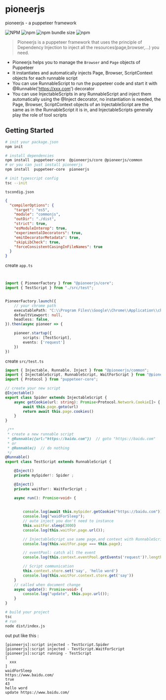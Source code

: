 # pioneerjs
pioneerjs - a puppeteer framework

<a>![NPM](https://img.shields.io/npm/l/pioneerjs) ![npm](https://img.shields.io/npm/v/pioneerjs)  ![npm bundle size](https://img.shields.io/bundlephobia/min/pioneerjs) ![npm](https://img.shields.io/npm/dw/@pioneerjs/core)</a>




 >Pioneerjs is a puppeteer framework that uses the principle of Dependency Injection to inject all the resources(page,browser,...) you need.

- Pioneerjs helps you to manage the `Browser` and `Page` objects of Puppeteer
- It instantiates and automatically injects Page, Browser, ScriptContext objects for each runnable script
- You can use RunnableScript to run the puppeteer code and start it with     @Runnable('https://xxx.com') decorator
- You can use InjectableScripts in any RunnableScript and inject them automatically using the @Inject decorator, no instantiation is needed, the Page, Browser, ScriptContext objects of an InjectableScript are the same as in the RunnableScript it is in, and InjectableScripts generally play the role of tool scripts



## Getting Started

```bash
# init your package.json
npm init
```

```bash
# install dependencies
npm install  puppeteer-core  @pioneerjs/core @pioneerjs/common
# or you can just install pioneerjs
npm install  puppeteer-core  pioneerjs
```


```bash
# init typescript config
tsc --init
```
`tscondig.json`

```json
{
  "compilerOptions": {
    "target": "es5", 
    "module": "commonjs",
    "outDir": "./dist", 
    "strict": true,
    "esModuleInterop": true, 
    "experimentalDecorators": true,
    "emitDecoratorMetadata": true,
    "skipLibCheck": true,
    "forceConsistentCasingInFileNames": true 
  }
}
```



create  `app.ts`

```typescript


import { PioneerFactory } from "@pioneerjs/core";
import { TestScript } from "./src/test";


PioneerFactory.launch({
    // your chrome path
    executablePath: "C:\\Program Files\\Google\\Chrome\\Application\\chrome.exe",
    defaultViewport: null,
    headless: false,
}).then(async pioneer => {

    pioneer.startup({
        scripts: [TestScript],
        events: ['request']
    })
})


```


create `src/test.ts`
```typescript
import { Injectable, Runnable, Inject } from "@pioneerjs/common";
import { InjectableScript, RunnableScript, WaitForScript } from "@pioneerjs/core";
import { Protocol } from "puppeteer-core";

// create your new script
@Injectable()
export class Spider extends InjectableScript {
    async getCookie(url: string): Promise<Protocol.Network.Cookie[]> {
        await this.page.goto(url)
        return await this.page.cookies()
    }
}

 /**
 * create a new runnable script  
 * @Runnable({url:"https://baidu.com"})  // goto "https://baidu.com"
 * or
 * @Runnable()  // do nothing
 */ 
@Runnable()
export class TestScript extends RunnableScript {

    @Inject()
    private mySpider!: Spider ;

    @Inject()
    private waitFor!: WaitForScript ;

    async run(): Promise<void> {
 
 
        console.log(await this.mySpider.getCookie("https://baidu.com")); // <html>...</html>
        console.log("waidForSleep");
        // auto inject you don't need to instance
        this.waitFor.sleep(3000)
        console.log(this.waitFor.page.url());

        // InjectableScript use same page,and context with RunnableScript
        console.log(this.waitFor.page === this.page);

        // eventPool: catch all the event
        console.log(this.context.eventPool.getEvents('request')?.length)

        // Script communication
        this.context.store.set('say', 'hello word')
        console.log(this.waitFor.context.store.get('say'))
    }
    // called when document change
    async update(): Promise<void> {
        console.log("update", this.page.url());
    }
}

```


```bash
# build your project
tsc
# run
node dist/index.js
```

out put like this :
```
[pioneerjs]:script injected - TestScript.Spider
[pioneerjs]:script injected - TestScript.WaitForScript
[pioneerjs]:script running - TestScript
[
  xxx
]
waidForSleep
https://www.baidu.com/
true
43
hello word
update https://www.baidu.com/
```
